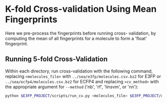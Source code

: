 # K-fold Cross-validation Using Mean Fingerprints

Here we pre-process the fingerprints before running cross-
validation, by computing the mean of all fingerprints for
a molecule to form a 'float' fingerprint.

## Running 5-fold Cross-Validation

Within each directory, run cross-validation with the following command,
replacing `<molecules_file>` with `../sea/e3fp/molecules.csv.bz2` for E3FP
or `../sea/ecfp4/molecules.csv.bz2` for ECFP4 and replacing `<cv_method>`
with the appropriate argument for `--method` ('nb', 'rf', 'linsvm', or 'nn'):

```bash
python $E3FP_PROJECT/scripts/run_cv.py <molecules_file> $E3FP_PROJECT/data/chembl20_binding_targets.csv.bz2 --reduce_negatives -l cv_log.txt --method <cv_method> --process_inputs mean
```

